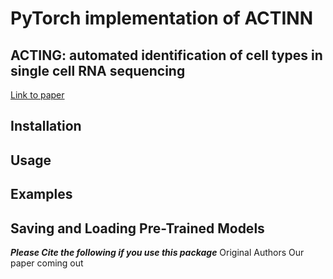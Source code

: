 # PyTorch implementation of ACTINN

## ACTING: automated identification of cell types in single cell RNA sequencing 
[Link to paper](https://academic.oup.com/bioinformatics/article-abstract/36/2/533/5540320?redirectedFrom=fulltext)

## Installation


## Usage


## Examples


## Saving and Loading Pre-Trained Models


***Please Cite the following if you use this package***
Original Authors 
Our paper coming out 

